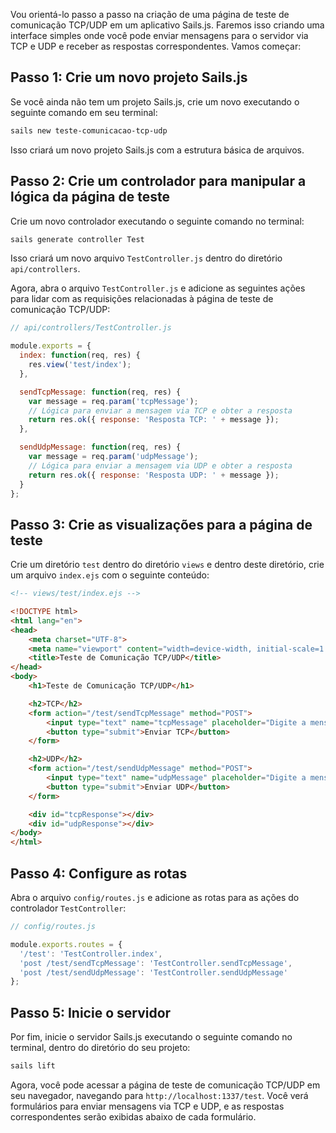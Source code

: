 Vou orientá-lo passo a passo na criação de uma página de teste de comunicação TCP/UDP em um aplicativo Sails.js. Faremos isso criando uma interface simples onde você pode enviar mensagens para o servidor via TCP e UDP e receber as respostas correspondentes. Vamos começar:

## Passo 1: Crie um novo projeto Sails.js

Se você ainda não tem um projeto Sails.js, crie um novo executando o seguinte comando em seu terminal:

```bash
sails new teste-comunicacao-tcp-udp
```

Isso criará um novo projeto Sails.js com a estrutura básica de arquivos.

## Passo 2: Crie um controlador para manipular a lógica da página de teste

Crie um novo controlador executando o seguinte comando no terminal:

```bash
sails generate controller Test
```

Isso criará um novo arquivo `TestController.js` dentro do diretório `api/controllers`.

Agora, abra o arquivo `TestController.js` e adicione as seguintes ações para lidar com as requisições relacionadas à página de teste de comunicação TCP/UDP:

```javascript
// api/controllers/TestController.js

module.exports = {
  index: function(req, res) {
    res.view('test/index');
  },

  sendTcpMessage: function(req, res) {
    var message = req.param('tcpMessage');
    // Lógica para enviar a mensagem via TCP e obter a resposta
    return res.ok({ response: 'Resposta TCP: ' + message });
  },

  sendUdpMessage: function(req, res) {
    var message = req.param('udpMessage');
    // Lógica para enviar a mensagem via UDP e obter a resposta
    return res.ok({ response: 'Resposta UDP: ' + message });
  }
};
```

## Passo 3: Crie as visualizações para a página de teste

Crie um diretório `test` dentro do diretório `views` e dentro deste diretório, crie um arquivo `index.ejs` com o seguinte conteúdo:

```html
<!-- views/test/index.ejs -->

<!DOCTYPE html>
<html lang="en">
<head>
    <meta charset="UTF-8">
    <meta name="viewport" content="width=device-width, initial-scale=1.0">
    <title>Teste de Comunicação TCP/UDP</title>
</head>
<body>
    <h1>Teste de Comunicação TCP/UDP</h1>

    <h2>TCP</h2>
    <form action="/test/sendTcpMessage" method="POST">
        <input type="text" name="tcpMessage" placeholder="Digite a mensagem TCP">
        <button type="submit">Enviar TCP</button>
    </form>

    <h2>UDP</h2>
    <form action="/test/sendUdpMessage" method="POST">
        <input type="text" name="udpMessage" placeholder="Digite a mensagem UDP">
        <button type="submit">Enviar UDP</button>
    </form>

    <div id="tcpResponse"></div>
    <div id="udpResponse"></div>
</body>
</html>
```

## Passo 4: Configure as rotas

Abra o arquivo `config/routes.js` e adicione as rotas para as ações do controlador `TestController`:

```javascript
// config/routes.js

module.exports.routes = {
  '/test': 'TestController.index',
  'post /test/sendTcpMessage': 'TestController.sendTcpMessage',
  'post /test/sendUdpMessage': 'TestController.sendUdpMessage'
};
```

## Passo 5: Inicie o servidor

Por fim, inicie o servidor Sails.js executando o seguinte comando no terminal, dentro do diretório do seu projeto:

```bash
sails lift
```

Agora, você pode acessar a página de teste de comunicação TCP/UDP em seu navegador, navegando para `http://localhost:1337/test`. Você verá formulários para enviar mensagens via TCP e UDP, e as respostas correspondentes serão exibidas abaixo de cada formulário.

